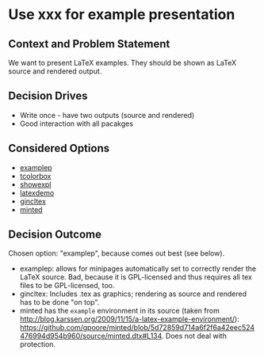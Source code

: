 # Use xxx for example presentation

## Context and Problem Statement

We want to present LaTeX examples.
They should be shown as LaTeX source and rendered output.

## Decision Drives

* Write once - have two outputs (source and rendered)
* Good interaction with all pacakges

## Considered Options

* [examplep](https://ctan.org/pkg/examplep)
* [tcolorbox](https://www.ctan.org/pkg/tcolorbox)
* [showexpl](https://ctan.org/pkg/showexpl)
* [latexdemo](https://ctan.org/pkg/latexdemo)
* [gincltex](https://ctan.org/pkg/gincltex)
* [minted](https://ctan.org/pkg/minted)

## Decision Outcome

Chosen option: "examplep", because comes out best (see below).

* examplep: allows for minipages automatically set to correctly render the LaTeX source. Bad, because it is GPL-licensed and thus requires all tex files to be GPL-licensed, too.
* gincltex: Includes .tex as graphics; rendering as source and rendered has to be done "on top".
* minted has the `example` environment in its source (taken from <http://blog.karssen.org/2009/11/15/a-latex-example-environment/>): https://github.com/gpoore/minted/blob/5d72859d714a6f2f6a42eec524476994d954b960/source/minted.dtx#L134.
  Does not deal with protection.
